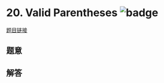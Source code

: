 # 20. Valid Parentheses ![badge](https://img.shields.io/badge/-easy-green?style=flat-square)

[题目链接](https://leetcode.com/problems/valid-parentheses)

## 题意

## 解答

